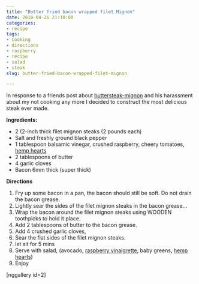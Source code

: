 ```yaml
---
title: "Butter fried bacon wrapped filet Mignon"
date: 2010-04-26 21:10:00
categories:
- recipe
tags:
- Cooking
- directions
- raspberry
- recipe
- salad
- steak
slug: butter-fried-bacon-wrapped-filet-mignon

---
```


In response to a friends post about <a href="http://www.criticaloddness.com/blog/buttersteak-mignon/">buttersteak-mignon</a> and his harassment about my not cooking any more I decided to construct the most delicious steak ever made.

<strong>Ingredients:</strong>
<ul>
	<li>2 (2-inch thick filet mignon steaks (2 pounds each)</li>
	<li>Salt and freshly ground black pepper</li>
	<li>1 tablespoon balsamic vinegar, crushed raspberry, cheery tomatoes, <a href="http://www.healing-source.com/about_HempHearts_b.htm">hemp hearts</a></li>
	<li>2 tablespoons of butter</li>
	<li>4 garlic cloves</li>
	<li>Bacon 6mm thick (super thick)</li>
</ul>
<strong>Directions </strong>
<ol>
	<li>Fry up some bacon in a pan, the bacon should still be soft. Do not drain the bacon grease.</li>
	<li>Lightly sear the sides of the filet mignon steaks in the bacon grease...</li>
	<li>Wrap the bacon around the filet mignon steaks using WOODEN toothpicks to hold it place.</li>
	<li>Add 2 tablespoons of butter to the bacon grease.</li>
	<li>Add 4 crushed garlic cloves,</li>
	<li>Sear the flat sides of the filet mignon steaks.</li>
	<li>let sit for 5 mins</li>
	<li>Serve with salad, (avocado, <a href="http://www.cooks.com/rec/view/0,1915,149162-245201,00.html">raspberry vinaigrette</a>, baby greens, <a href="http://www.healing-source.com/about_HempHearts_b.htm">hemp hearts</a>)</li>
	<li>Enjoy</li>
</ol>
[nggallery id=2]
